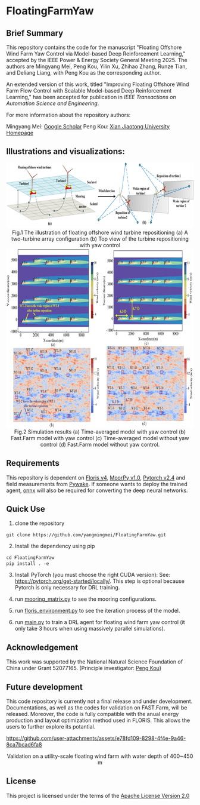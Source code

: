 # FloatingFarmYaw

## Brief Summary
This repository contains the code for the manuscript "Floating Offshore Wind Farm Yaw Control via Model-based Deep Reinforcement Learning," accepted by the IEEE Power & Energy Society General Meeting 2025. The authors are Mingyang Mei, Peng Kou, Yilin Xu, Zhihao Zhang, Runze Tian, and Deliang Liang, with Peng Kou as the corresponding author.

An extended version of this work, titled "Improving Floating Offshore Wind Farm Flow Control with Scalable Model-based Deep Reinforcement Learning," has been accepted for publication in _IEEE Transactions on Automation Science and Engineering_.

For more information about the repository authors:

Mingyang Mei: [Google Scholar](https://scholar.google.com/citations?user=jpXmO2UAAAAJ&hl=zh-CN)
Peng Kou: [Xian Jiaotong University Homepage](https://gr.xjtu.edu.cn/en/web/koupeng)

## Illustrations and visualizations:
<div align=center>
     <img src="Results/illustration.png" height="175"/> 
</div>
<div align=center>
      Fig.1 The illustration of floating offshore wind turbine repositioning (a) A two-turbine array configuration (b) Top view of the turbine repositioning with yaw control
</div>

<div align=center>
     <img src="Results/Wind Farm.png" height="480"/> 
</div>
<div align=center>
      Fig.2 Simulation results (a) Time-averaged model with yaw control (b) Fast.Farm model with yaw control (c) Time-averaged model without yaw control (d) Fast.Farm model without yaw control.
</div>


## Requirements
This repository is dependent on [Floris v4](https://github.com/NREL/floris), [MoorPy v1.0](https://github.com/NREL/MoorPy), [Pytorch v2.4](https://pytorch.org/) and field measurements from [Pywake](https://github.com/DTUWindEnergy/PyWake). If someone wants to deploy the trained agent, [onnx](https://onnx.ai/) will also be required for converting the deep neural networks.


## Quick Use

1. clone the repository
```pycon
git clone https://github.com/yangmingmei/FloatingFarmYaw.git
```
2. Install the dependency using pip
```pycon
cd FloatingFarmYaw
pip install . -e
```
3. Install PyTorch (you must choose the right CUDA version):
See: https://pytorch.org/get-started/locally/. This step is optional because Pytorch is only necessary for DRL training.

4. run [mooring_matrix.py](mooring_matrix.py) to see the mooring configurations.
   
5. run [floris_environment.py](floris_environment.py) to see the iteration process of the model.

6. run [main.py](main.py) to train a DRL agent for floating wind farm yaw control (it only take 3 hours when using massively parallel simulations). 

## Acknowledgement
This work was supported by the National Natural Science Foundation of China under Grant 52077165. (Principle investigator: [Peng Kou](https://gr.xjtu.edu.cn/en/web/koupeng))

## Future development
This code repository is currently not a final release and under development. Documentations, as well as the codes for validation on FAST.Farm, will be released. Moreover, the code is fully compatible with the anual energy production and layout optimization method used in FLORIS. This allows the users to further explore its potantial.


https://github.com/user-attachments/assets/e78fd109-8298-4f4e-9a46-8ca7bcad6fa8

<div align=center>
    Validation on a utility-scale floating wind farm with water depth of 400~450 m 
</div>

## License
This project is licensed under the terms of the [Apache License Version 2.0](LICENSE)
